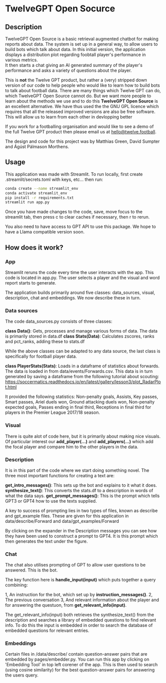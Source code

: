 # TwelveGPT Open Socurce

## Description

TwelveGPT Open Source is a basic retrieval augmented chatbot for making reports about data.
The system is set up in a general way, to allow users to build bots which talk about data.
In this initial version, the application displays a distribution plot regarding foobtall player's performance in various metrics.\
It then starts a chat giving an AI generated summary of the player's performance and asks a variety of questions about the player. 

This is **not** the Twelve GPT product, but rather a (very) stripped down version of our code 
to help people who would like to learn how to build bots to talk about football data. There are many things which Twelve GPT can do, which TwelveGPT Open Source cannot do. But we want more people to learn about the methods we use and to do this **TwelveGPT Open Source** is an excellent alternative. We have thus used the the GNU GPL licence which requires that all the released improved versions are also be free software. This will allow us to learn from each other in devlopping better 

If you work for a footballing organisation and would like to see a demo of the full Twelve GPT product then please email us at hello@twelve.football.

The design and code for this project was by Matthias Green, David Sumpter and Ágúst Pálmason Morthens. 

## Usage

This application was made with Streamlit.  To run locally, first create .streamlit/secrets.toml with keys, etc... then run:
```bash
conda create --name streamlit_env
conda activate streamlit_env
pip install -r requirements.txt
streamlit run app.py
```
Once you have made changes to the code, save, move focus to the streamlit tab, then press c to clear caches if necessary, then r to rerun. 

You also need to have access to GPT API to use this package. We hope to have a Llama compatible version soon. 

## How does it work?
### App
Streamlit reruns the code every time the user interacts with the app. This code is located in app.py. The user selects a player and the visual and word report starts to generate.

The application builds primarily around five classes: data_sources, visual, description, chat and embeddings. We now describe these in turn.

### Data sources

The code data_sources.py consists of three classes:

**class Data()**: Gets, processes and manage various forms of data. The data is primarily stored in data.df
**class Stats(Data)**: Calculates zscores, ranks and pct_ranks, adding these to stats.df

While the above classes can be adapted to any data source, the last class is specifically for football player data.

**class PlayerStats(Stats)**: Loads in a dataframe of statistics about forwards. The data is loaded in from data/events/Forwards.csv. This data is in turn generated by saving a dataframe from the following tutorial about scouting: https://soccermatics.readthedocs.io/en/latest/gallery/lesson3/plot_RadarPlot.html

It provided the following statistics: Non-penalty goals, Assists, Key passes, Smart passes, Ariel duels won, Ground attacking duels won, Non-penalty expected goals, Passes ending in final third, Receptions in final third for players in the Premier League 2017/18 season.

### Visual

There is quite alot of code here, but it is primarily about making nice visuals. Of particular interest our **add_player(...)** and **add_players(...)** which add the focal player and compare him to the other players in the data.

### Description

It is in this part of the code where we start doing something novel. The three most important functions for creating a text are:

**get_intro_messages()**: This sets up the bot and explains to it what it does.
**synthesize_text()**: This converts the stats.df to a description in words of what the data says.
**get_prompt_messages()**: This is the prompt which tells GPT3 or GPT4 how to use the texts supplied.

A key to success of prompting lies in two types of files, known as describe and gpt_example files. These are given for this application in 
data/describe/Forward
and
data/gpt_examples/Forward

By clicking on the expander in the Description messages you can see how they have been used to construct a prompt to GPT4. It is this prompt which then generates the text under the figure.

### Chat

The chat also utilises prompting of GPT to allow user questions to be answered. This is the bot.

The key function here is **handle_input(input)** which puts together a query combining:

1, An instruction for the bot, which set up by **instruction_messages()**.
2, The previous conversation
3, And relevant information about the player and for answering the questuon, from  **get_relevant_info(input)**.

The get_relevant_info(input) both retrieves the synthesize_text() from the description and searches a library of embedded questions to find relevant info. To do this the input is embedded in order to search the database of embedded questions for relevant entries. 

### Embeddings

Certain files in /data/describe/ contain question-answer pairs that are embedded by pages/embedder.py. You can run this app by clicking on 'Embedding Tool' in top left corener of the app. This is then used to search (using cosine similarity) for the best question-answer pairs for answering the users query.
